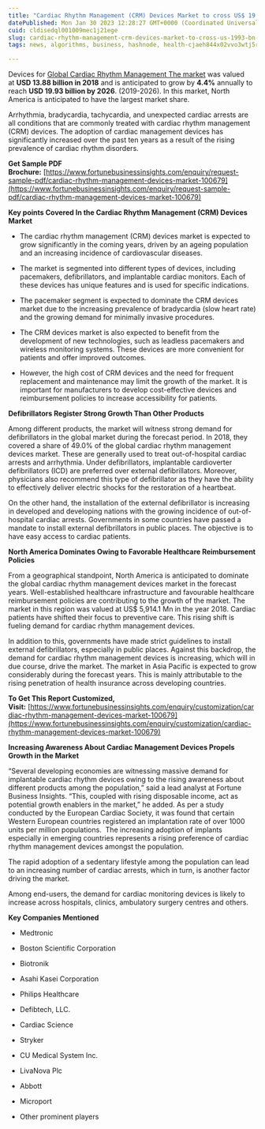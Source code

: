 ```yaml
---
title: "Cardiac Rhythm Management (CRM) Devices Market to cross US$ 19.93 Bn by 2025, Says Fortune Business Insights"
datePublished: Mon Jan 30 2023 12:28:27 GMT+0000 (Coordinated Universal Time)
cuid: cldisedql001009mec1j21ege
slug: cardiac-rhythm-management-crm-devices-market-to-cross-us-1993-bn-by-2025-says-fortune-business-insights
tags: news, algorithms, business, hashnode, health-cjaeh844x02vvo3wtj5r2s75q

---
```


Devices for [Global Cardiac Rhythm Management The market](https://www.fortunebusinessinsights.com/industry-reports/cardiac-rhythm-management-crm-devices-market-100679) was valued at **USD 13.88 billion in 2018** and is anticipated to grow by **4.4%** annually to reach **USD 19.93 billion by 2026**. (2019-2026). In this market, North America is anticipated to have the largest market share.

Arrhythmia, bradycardia, tachycardia, and unexpected cardiac arrests are all conditions that are commonly treated with cardiac rhythm management (CRM) devices. The adoption of cardiac management devices has significantly increased over the past ten years as a result of the rising prevalence of cardiac rhythm disorders.

**Get Sample PDF Brochure:** [https://www.fortunebusinessinsights.com/enquiry/request-sample-pdf/cardiac-rhythm-management-devices-market-100679](https://www.fortunebusinessinsights.com/enquiry/request-sample-pdf/cardiac-rhythm-management-devices-market-100679)

**Key points Covered In the Cardiac Rhythm Management (CRM) Devices Market**

* The cardiac rhythm management (CRM) devices market is expected to grow significantly in the coming years, driven by an ageing population and an increasing incidence of cardiovascular diseases.
    
* The market is segmented into different types of devices, including pacemakers, defibrillators, and implantable cardiac monitors. Each of these devices has unique features and is used for specific indications.
    
* The pacemaker segment is expected to dominate the CRM devices market due to the increasing prevalence of bradycardia (slow heart rate) and the growing demand for minimally invasive procedures.
    
* The CRM devices market is also expected to benefit from the development of new technologies, such as leadless pacemakers and wireless monitoring systems. These devices are more convenient for patients and offer improved outcomes.
    
* However, the high cost of CRM devices and the need for frequent replacement and maintenance may limit the growth of the market. It is important for manufacturers to develop cost-effective devices and reimbursement policies to increase accessibility for patients.
    

**Defibrillators Register Strong Growth Than Other Products**

Among different products, the market will witness strong demand for defibrillators in the global market during the forecast period. In 2018, they covered a share of 49.0% of the global cardiac rhythm management devices market. These are generally used to treat out-of-hospital cardiac arrests and arrhythmia. Under defibrillators, implantable cardioverter defibrillators (ICD) are preferred over external defibrillators. Moreover, physicians also recommend this type of defibrillator as they have the ability to effectively deliver electric shocks for the restoration of a heartbeat.

On the other hand, the installation of the external defibrillator is increasing in developed and developing nations with the growing incidence of out-of-hospital cardiac arrests. Governments in some countries have passed a mandate to install external defibrillators in public places. The objective is to have easy access to cardiac patients.

**North America Dominates Owing to Favorable Healthcare Reimbursement Policies**

From a geographical standpoint, North America is anticipated to dominate the global cardiac rhythm management devices market in the forecast years. Well-established healthcare infrastructure and favourable healthcare reimbursement policies are contributing to the growth of the market. The market in this region was valued at US$ 5,914.1 Mn in the year 2018. Cardiac patients have shifted their focus to preventive care. This rising shift is fueling demand for cardiac rhythm management devices.

In addition to this, governments have made strict guidelines to install external defibrillators, especially in public places. Against this backdrop, the demand for cardiac rhythm management devices is increasing, which will in due course, drive the market. The market in Asia Pacific is expected to grow considerably during the forecast years. This is mainly attributable to the rising penetration of health insurance across developing countries. 

**To Get This Report Customized, Visit:** [https://www.fortunebusinessinsights.com/enquiry/customization/cardiac-rhythm-management-devices-market-100679](https://www.fortunebusinessinsights.com/enquiry/customization/cardiac-rhythm-management-devices-market-100679)

**Increasing Awareness About Cardiac Management Devices Propels Growth in the Market**

“Several developing economies are witnessing massive demand for implantable cardiac rhythm devices owing to the rising awareness about different products among the population,” said a lead analyst at Fortune Business Insights. “This, coupled with rising disposable income, act as potential growth enablers in the market,” he added. As per a study conducted by the European Cardiac Society, it was found that certain Western European countries registered an implantation rate of over 1000 units per million populations.  The increasing adoption of implants especially in emerging countries represents a rising preference of cardiac rhythm management devices amongst the population.

The rapid adoption of a sedentary lifestyle among the population can lead to an increasing number of cardiac arrests, which in turn, is another factor driving the market.

Among end-users, the demand for cardiac monitoring devices is likely to increase across hospitals, clinics, ambulatory surgery centres and others.

**Key Companies Mentioned**

* Medtronic
    
* Boston Scientific Corporation
    
* Biotronik
    
* Asahi Kasei Corporation
    
* Philips Healthcare
    
* Defibtech, LLC.
    
* Cardiac Science
    
* Stryker
    
* CU Medical System Inc.
    
* LivaNova Plc
    
* Abbott
    
* Microport
    
* Other prominent players